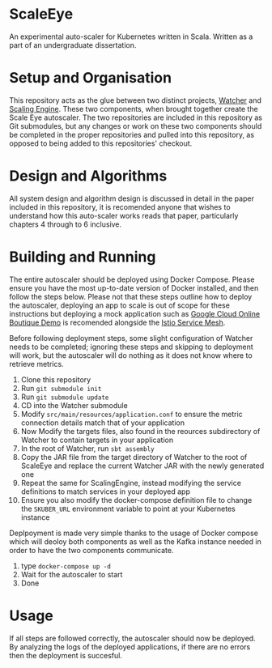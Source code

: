 # ScaleEye
An experimental auto-scaler for Kubernetes written in Scala. Written as a part of an undergraduate dissertation.

# Setup and Organisation
This repository acts as the glue between two distinct projects, [Watcher](https://github.com/Sicarius154/Watcher) and [Scaling Engine](https://github.com/Sicarius154/ScalingEngine). These two components, when brought together create the Scale Eye autoscaler. The two repositories are included in this repository as Git submodules, but any changes or work on these two components should be completed in the proper repositories and pulled into this repository, as opposed to being added to this repositories' checkout.

# Design and Algorithms
All system design and algorithm design is discussed in detail in the paper included in this repository, it is recomended anyone that wishes to understand how this auto-scaler works reads that paper, particularly chapters 4 through to 6 inclusive. 

# Building and Running
The entire autoscaler should be deployed using Docker Compose. Please ensure you have the most up-to-date version of Docker installed, and then follow the steps below. Please not that these steps outline how to deploy the autoscaler, deploying an app to scale is out of scope for these instructions but deploying a mock application such as [Google Cloud Online Boutique Demo](https://github.com/GoogleCloudPlatform/microservices-demo) is recomended alongside the [Istio Service Mesh](https://istio.io). 

Before following deployment steps, some slight configuration of Watcher needs to be completed; ignoring these steps and skipping to deployment will work, but the autoscaler will do nothing as it does not know where to retrieve metrics.
1. Clone this repository
2. Run `git submodule init`
3. Run `git submodule update`
4. CD into the Watcher submodule
5. Modify `src/main/resources/application.conf` to ensure the metric connection details match that of your application
6. Now Modify the targets files, also found in the reources subdirectory of Watcher to contain targets in your application
7. In the root of Watcher, run `sbt assembly`
8. Copy the JAR file from the target directory of Watcher to the root of ScaleEye and replace the current Watcher JAR with the newly generated one
9. Repeat the same for ScalingEngine, instead modifying the service definitions to match services in your deployed app
10. Ensure you also modify the docker-compose definition file to change the `SKUBER_URL` environment variable to point at your Kubernetes instance

Deplpoyment is made very simple thanks to the usage of Docker compose which will deoloy both components as well as the Kafka instance needed in order to have the two components communicate. 

1. type `docker-compose up -d`
2. Wait for the autoscaler to start
3. Done

# Usage
If all steps are followed correctly, the autoscaler should now be deployed. By analyzing the logs of the deployed applications, if there are no errors then the deployment is succesful.
